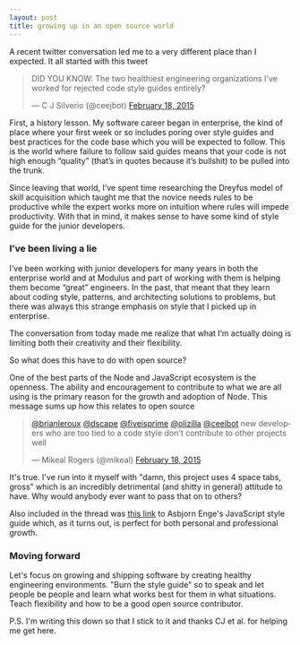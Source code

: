 ```yaml
---
layout: post
title: growing up in an open source world
---
```


A recent twitter conversation led me to a very different place than I expected.
It all started with this tweet

<blockquote class="twitter-tweet" lang="en"><p>DID YOU KNOW: The two healthiest engineering organizations I’ve worked for rejected code style guides entirely?</p>&mdash; C J Silverio (@ceejbot) <a href="https://twitter.com/ceejbot/status/568065466754674688">February 18, 2015</a></blockquote> <script async src="//platform.twitter.com/widgets.js" charset="utf-8"></script>

First, a history lesson. My software career began in enterprise, the kind of
place where your first week or so includes poring over style guides and best
practices for the code base which you will be expected to follow. This is the
world where failure to follow said guides means that your code is not high
enough “quality” (that’s in quotes because it’s bullshit) to be pulled into the
trunk.

Since leaving that world, I’ve spent time researching the Dreyfus model of
skill acquisition which taught me that the novice needs rules to be productive
while the expert works more on intuition where rules will impede productivity.
With that in mind, it makes sense to have some kind of style guide for the
junior developers.

### I’ve been living a lie

I’ve been working with junior developers for many years in both the enterprise
world and at Modulus and part of working with them is helping them become
“great” engineers. In the past, that meant that they learn about coding style,
patterns, and architecting solutions to problems, but there was always this
strange emphasis on style that I picked up in enterprise.

The conversation from today made me realize that what I’m actually doing is
limiting both their creativity and their flexibility.

So what does this have to do with open source?

One of the best parts of the Node and JavaScript ecosystem is the openness. The
ability and encouragement to contribute to what we are all using is the primary
reason for the growth and adoption of Node. This message sums up how this
relates to open source

<blockquote class="twitter-tweet" lang="en"><p><a href="https://twitter.com/brianleroux">@brianleroux</a> <a href="https://twitter.com/dscape">@dscape</a> <a href="https://twitter.com/fiveisprime">@fiveisprime</a> <a href="https://twitter.com/olizilla">@olizilla</a> <a href="https://twitter.com/ceejbot">@ceejbot</a> new developers who are too tied to a code style don&#39;t contribute to other projects well</p>&mdash; Mikeal Rogers (@mikeal) <a href="https://twitter.com/mikeal/status/568095459547299840">February 18, 2015</a></blockquote> <script async src="//platform.twitter.com/widgets.js" charset="utf-8"></script>

It's true. I've run into it myself with "damn, this project uses 4 space tabs,
gross" which is an incredibly detrimental (and shitty in general) attitude to
have. Why would anybody ever want to pass that on to others?

Also included in the thread was [this
link](https://github.com/asbjornenge/javascript-style) to Asbjorn Enge's
JavaScript style guide which, as it turns out, is perfect for both personal and
professional growth.

### Moving forward

Let's focus on growing and shipping software by creating healthy engineering
environments. "Burn the style guide" so to speak and let people be people and
learn what works best for them in what situations. Teach flexibility and how to
be a good open source contributor.

P.S. I'm writing this down so that I stick to it and thanks CJ et al. for
helping me get here.
